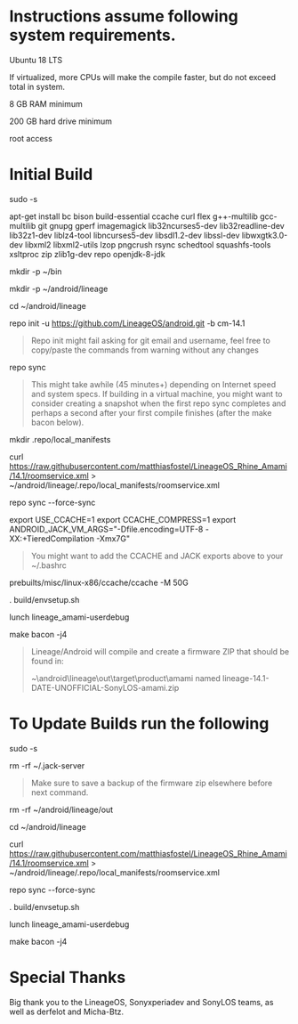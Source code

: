# Instructions assume following system requirements.

Ubuntu 18 LTS

If virtualized, more CPUs will make the compile faster, but do not exceed total in system.

8 GB RAM minimum

200 GB hard drive minimum

root access

# Initial Build

sudo -s

apt-get install bc bison build-essential ccache curl flex g++-multilib gcc-multilib git gnupg gperf imagemagick lib32ncurses5-dev lib32readline-dev lib32z1-dev liblz4-tool libncurses5-dev libsdl1.2-dev libssl-dev libwxgtk3.0-dev libxml2 libxml2-utils lzop pngcrush rsync schedtool squashfs-tools xsltproc zip zlib1g-dev repo openjdk-8-jdk

mkdir -p ~/bin

mkdir -p ~/android/lineage

cd ~/android/lineage

repo init -u https://github.com/LineageOS/android.git -b cm-14.1

> Repo init might fail asking for git email and username, feel free to copy/paste the commands from warning without any changes

repo sync

> This might take awhile (45 minutes+) depending on Internet speed and system specs. If building in a virtual machine, you might want to consider creating a snapshot when the first repo sync completes and perhaps a second after your first compile finishes (after the make bacon below).

mkdir .repo/local_manifests

curl https://raw.githubusercontent.com/matthiasfostel/LineageOS_Rhine_Amami/14.1/roomservice.xml > ~/android/lineage/.repo/local_manifests/roomservice.xml

repo sync --force-sync

export USE_CCACHE=1
export CCACHE_COMPRESS=1
export ANDROID_JACK_VM_ARGS="-Dfile.encoding=UTF-8 -XX:+TieredCompilation -Xmx7G"

> You might want to add the CCACHE and JACK exports above to your ~/.bashrc

prebuilts/misc/linux-x86/ccache/ccache -M 50G

. build/envsetup.sh

lunch lineage_amami-userdebug

make bacon -j4

> Lineage/Android will compile and create a firmware ZIP that should be found in:
>
> ~\android\lineage\out\target\product\amami named lineage-14.1-DATE-UNOFFICIAL-SonyLOS-amami.zip

# To Update Builds run the following

sudo -s

rm -rf ~/.jack-server

> Make sure to save a backup of the firmware zip elsewhere before next command.

rm -rf ~/android/lineage/out

cd ~/android/lineage

curl https://raw.githubusercontent.com/matthiasfostel/LineageOS_Rhine_Amami/14.1/roomservice.xml > ~/android/lineage/.repo/local_manifests/roomservice.xml

repo sync --force-sync

. build/envsetup.sh

lunch lineage_amami-userdebug

make bacon -j4

# Special Thanks

Big thank you to the LineageOS, Sonyxperiadev and SonyLOS teams, as well as derfelot and Micha-Btz.
